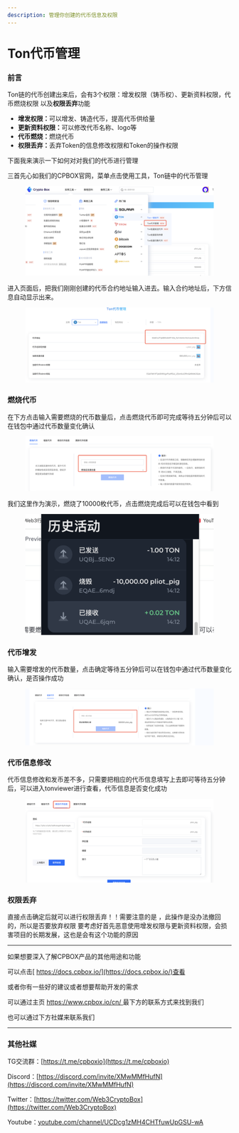 ```yaml
---
description: 管理你创建的代币信息及权限
---
```


# Ton代币管理

### 前言

Ton链的代币创建出来后，会有3个权限：增发权限（铸币权）、更新资料权限，代币燃烧权限 以及**权限丢弃**功能

* **增发权限：**&#x53EF;以增发、铸造代币，提高代币供给量
* **更新资料权限：**&#x53EF;以修改代币名称、logo等
* **代币燃烧：**&#x71C3;烧代币
* **权限丢弃：**&#x4E22;弃Token的信息修改权限和Token的操作权限

下面我来演示一下如何对对我们的代币进行管理

三首先心如我们的CPBOX官网，菜单点击使用工具，Ton链中的代币管理

<figure><img src="../.gitbook/assets/743c63eb-2c72-4a4f-85d5-40007d0842f8.png" alt=""><figcaption></figcaption></figure>

进入页面后，把我们刚刚创建的代币合约地址输入进去。输入合约地址后，下方信息自动显示出来。

<figure><img src="../.gitbook/assets/image (20).png" alt=""><figcaption></figcaption></figure>

### 燃烧代币

在下方点击输入需要燃烧的代币数量后，点击燃烧代币即可完成等待五分钟后可以在钱包中通过代币数量变化确认

<figure><img src="../.gitbook/assets/c7543f7a-ef95-4593-a4c5-8761acbab1c8.png" alt=""><figcaption></figcaption></figure>

我们这里作为演示，燃烧了10000枚代币，点击燃烧完成后可以在钱包中看到

<figure><img src="../.gitbook/assets/image (16).png" alt=""><figcaption></figcaption></figure>

### 代币增发

输入需要增发的代币数量，点击确定等待五分钟后可以在钱包中通过代币数量变化确认，是否操作成功

<figure><img src="../.gitbook/assets/image (17).png" alt=""><figcaption></figcaption></figure>

### 代币信息修改

代币信息修改和发币差不多，只需要把相应的代币信息填写上去即可等待五分钟后，可以进入tonviewer进行查看，代币信息是否变化成功

<figure><img src="../.gitbook/assets/image (18).png" alt=""><figcaption></figcaption></figure>

### 权限丢弃

直接点击确定后就可以进行权限丢弃！！需要注意的是 ，此操作是没办法撤回的，所以是否要放弃权限 要考虑好首先恶意使用增发权限与更新资料权限，会损害项目的长期发展，这也是会有这个功能的原因

***

如果想要深入了解CPBOX产品的其他用途和功能

可以点击[ https://docs.cpbox.io/](https://docs.cpbox.io/)查看

或者你有一些好的建议或者想要帮助开发的需求

可以通过主页 [https://www.cpbox.io/cn/ ](https://www.cpbox.io/cn/)最下方的联系方式来找到我们

也可以通过下方社媒来联系我们

***

### 其他社媒

TG交流群：[https://t.me/cpboxio](https://t.me/cpboxio)

Discord：[https://discord.com/invite/XMwMMfHufN](https://discord.com/invite/XMwMMfHufN)

Twitter：[https://twitter.com/Web3CryptoBox](https://twitter.com/Web3CryptoBox)

Youtube：[youtube.com/channel/UCDcg1zMH4CHTfuwUpGSU-wA](../solana-gong-ju/solana-yi-jian-fa-bi.md)
